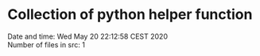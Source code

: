 # Collection of python helper function
Date and time: 
Wed May 20 22:12:58 CEST 2020
<br/>
Number of files in src: 
1
